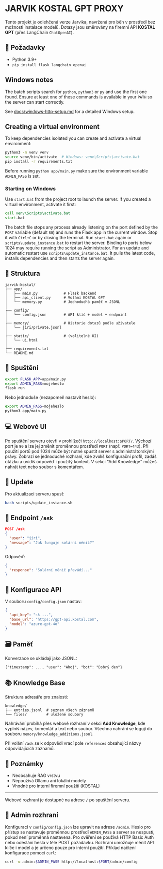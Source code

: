 # JARVIK KOSTAL GPT PROXY

Tento projekt je odlehčená verze Jarvika, navržená pro běh v prostředí bez možnosti instalace modelů. Dotazy jsou směrovány na firemní API **KOSTAL GPT** (přes LangChain `ChatOpenAI`).

## 🔧 Požadavky
- Python 3.9+
- `pip install flask langchain openai`

## Windows notes
The batch scripts search for `python`, `python3` or `py` and use the first one
found. Ensure at least one of these commands is available in your `PATH` so the
server can start correctly.

See [docs/windows-http-setup.md](docs/windows-http-setup.md) for a detailed Windows setup.

## Creating a virtual environment
To keep dependencies isolated you can create and activate a virtual environment:

```bash
python3 -m venv venv
source venv/bin/activate  # Windows: venv\Scripts\activate.bat
pip install -r requirements.txt
```

Before running `python app/main.py` make sure the environment variable `ADMIN_PASS` is set.

### Starting on Windows
Use `start.bat` from the project root to launch the server. If you created a
virtual environment, activate it first:

```cmd
call venv\Scripts\activate.bat
start.bat
```

The batch file stops any process already listening on the port defined by
the `PORT` variable (default `80`) and runs the
Flask app in the current window. Stop it with `Ctrl+C` or by closing the
terminal. Run `start.bat` again or `scripts\update_instance.bat` to restart the
server.
Binding to ports below 1024 may require running the script as Administrator.
For an update and automatic restart use `scripts\update_instance.bat`. It pulls
the latest code, installs dependencies and then starts the server again.

## 📁 Struktura
```
jarvik-kostal/
├── app/
│   ├── main.py            # Flask backend
│   ├── api_client.py      # Volání KOSTAL GPT
│   └── memory.py          # Jednoduchá paměť v JSONL
│
├── config/
│   └── config.json        # API klíč + model + endpoint
│
├── memory/                # Historie dotazů podle uživatele
│   └── jiri/private.jsonl
│
├── static/                # (volitelné UI)
│   └── ui.html
│
├── requirements.txt
└── README.md
```

## 🚀 Spuštění
```bash
export FLASK_APP=app/main.py
export ADMIN_PASS=mojeheslo
flask run
```
Nebo jednoduše (nezapomeň nastavit heslo):
```bash
export ADMIN_PASS=mojeheslo
python3 app/main.py
```

## 💻 Webové UI
Po spuštění serveru otevři v prohlížeči `http://localhost:$PORT/`.
Výchozí port je `80` a lze jej změnit proměnnou prostředí `PORT` (např. `PORT=443`).
Při použití portů pod 1024 může být nutné spustit server s administrátorskými právy.
Zobrazí se jednoduché rozhraní, kde zvolíš konfigurační profil,
zadáš otázku a uvidíš odpověď i použitý kontext.
V sekci "Add Knowledge" můžeš nahrát text nebo soubor s komentářem.

## 🔄 Update
Pro aktualizaci serveru spusť:
```bash
bash scripts/update_instance.sh
```


## 🧠 Endpoint `/ask`
```json
POST /ask
{
  "user": "jiri",
  "message": "Jak funguje solární měnič?"
}
```
Odpověď:
```json
{
  "response": "Solární měnič převádí..."
}
```

## 🔑 Konfigurace API
V souboru `config/config.json` nastav:
```json
{
  "api_key": "sk-...",
  "base_url": "https://gpt-api.kostal.com",
  "model": "azure-gpt-4o"
}
```

## 🗃️ Paměť
Konverzace se ukládají jako JSONL:
```jsonl
{"timestamp": ..., "user": "Ahoj", "bot": "Dobrý den"}
```

## 📚 Knowledge Base
Struktura adresáře pro znalosti:
```
knowledge/
├── entries.jsonl  # seznam všech záznamů
└── files/         # uložené soubory
```
Nahrávání probíhá přes webové rozhraní v sekci **Add Knowledge**,
kde vyplníš název, komentář a text nebo soubor. Všechna nahrání se
logují do souboru `memory/knowledge_additions.jsonl`.

Při volání `/ask` se k odpovědi vrací pole `references` obsahující
názvy odpovídajících záznamů.

## 📎 Poznámky
- Neobsahuje RAG vrstvu
- Nepoužívá Ollamu ani lokální modely
- Vhodné pro interní firemní použití (KOSTAL)

---

Webové rozhraní je dostupné na adrese `/` po spuštění serveru.

## 🔐 Admin rozhraní
Konfiguraci v `config/config.json` lze upravit na adrese `/admin`.
Heslo pro přístup se nastavuje proměnnou prostředí `ADMIN_PASS` a
server se nespustí, pokud není proměnná nastavena.
Pro ověření se používá HTTP Basic Auth nebo odeslání hesla v těle POST
požadavku. Rozhraní umožňuje měnit API klíče i model a je určeno pouze
pro interní použití. Příklad načtení konfigurace pomocí `curl`:
```bash
curl -u admin:$ADMIN_PASS http://localhost:$PORT/admin/config
```
